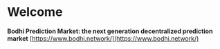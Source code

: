 # Welcome

**Bodhi Prediction Market: the next generation decentralized prediction market**
[https://www.bodhi.network/](https://www.bodhi.network/)
